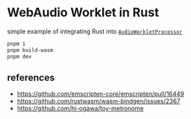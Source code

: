 # WebAudio Worklet in Rust

simple example of integrating Rust into [`AudioWorkletProcessor`](https://developer.mozilla.org/en-US/docs/Web/API/AudioWorkletProcessor)

```sh
pnpm i
pnpm build-wasm
pnpm dev
```

## references

- https://github.com/emscripten-core/emscripten/pull/16449
- https://github.com/rustwasm/wasm-bindgen/issues/2367
- https://github.com/hi-ogawa/toy-metronome
